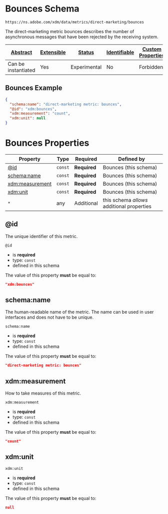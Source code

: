 
# Bounces Schema

```
https://ns.adobe.com/xdm/data/metrics/direct-marketing/bounces
```

The direct-marketing metric bounces describes the number of asynchronous messages that have been rejected by the receiving system.

| [Abstract](../../abstract.md) | [Extensible](../../extensions.md) | [Status](../../status.md) | [Identifiable](../../id.md) | [Custom Properties](../../extensions.md) | [Additional Properties](../../extensions.md) | Defined In |
|-------------------------------|-----------------------------------|---------------------------|-----------------------------|------------------------------------------|----------------------------------------------|------------|
| Can be instantiated | Yes | Experimental | No | Forbidden | Permitted | [data/bounces.schema.json](data/bounces.schema.json) |

## Bounces Example
```json
{
  "schema:name": "direct-marketing metric: bounces",
  "@id": "xdm:bounces",
  "xdm:measurement": "count",
  "xdm:unit": null
}
```

# Bounces Properties

| Property | Type | Required | Defined by |
|----------|------|----------|------------|
| [@id](#@id) | `const` | **Required** | Bounces (this schema) |
| [schema:name](#schemaname) | `const` | **Required** | Bounces (this schema) |
| [xdm:measurement](#xdmmeasurement) | `const` | **Required** | Bounces (this schema) |
| [xdm:unit](#xdmunit) | `const` | **Required** | Bounces (this schema) |
| `*` | any | Additional | this schema *allows* additional properties |

## @id

The unique identifier of this metric.

`@id`
* is **required**
* type: `const`
* defined in this schema

The value of this property **must** be equal to:

```json
"xdm:bounces"
```





## schema:name

The human-readable name of the metric. The name can be used in user interfaces and does not have to be unique.

`schema:name`
* is **required**
* type: `const`
* defined in this schema

The value of this property **must** be equal to:

```json
"direct-marketing metric: bounces"
```





## xdm:measurement

How to take measures of this metric.

`xdm:measurement`
* is **required**
* type: `const`
* defined in this schema

The value of this property **must** be equal to:

```json
"count"
```





## xdm:unit


`xdm:unit`
* is **required**
* type: `const`
* defined in this schema

The value of this property **must** be equal to:

```json
null
```




